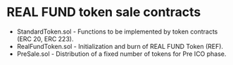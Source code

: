 # REAL FUND token sale contracts

- StandardToken.sol - Functions to be implemented by token contracts (ERC 20, ERC 223).
- RealFundToken.sol - Initialization and burn of REAL FUND Token (REF).
- PreSale.sol - Distribution of a fixed number of tokens for Pre ICO phase.